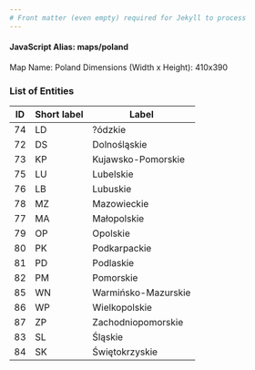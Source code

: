 ```yaml
---
# Front matter (even empty) required for Jekyll to process
---
```


#### JavaScript Alias: maps/poland

Map Name: Poland
Dimensions (Width x Height): 410x390





### List of Entities

ID | Short label | Label
---|---|---|
74|LD|?ódzkie
72|DS|Dolnośląskie
73|KP|Kujawsko-Pomorskie
75|LU|Lubelskie
76|LB|Lubuskie
78|MZ|Mazowieckie
77|MA|Małopolskie
79|OP|Opolskie
80|PK|Podkarpackie
81|PD|Podlaskie
82|PM|Pomorskie
85|WN|Warmińsko-Mazurskie
86|WP|Wielkopolskie
87|ZP|Zachodniopomorskie
83|SL|Śląskie
84|SK|Świętokrzyskie

